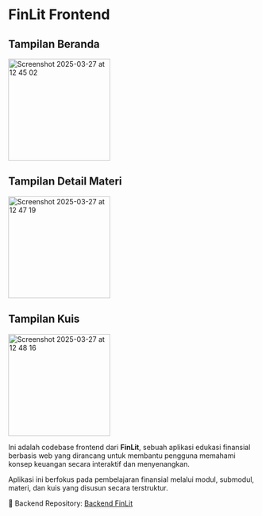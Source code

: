 # FinLit Frontend

## Tampilan Beranda
<img width="205" alt="Screenshot 2025-03-27 at 12 45 02" src="https://github.com/user-attachments/assets/ace7b248-4606-4e3a-8221-1a7882726db1" />

## Tampilan Detail Materi
<img width="205" alt="Screenshot 2025-03-27 at 12 47 19" src="https://github.com/user-attachments/assets/97960fea-1377-4f9d-bfe2-316122a0040b" />

## Tampilan Kuis
<img width="205" alt="Screenshot 2025-03-27 at 12 48 16" src="https://github.com/user-attachments/assets/b626c88b-4aa0-4a52-9a02-52803f8f5e55" />

Ini adalah codebase frontend dari **FinLit**, sebuah aplikasi edukasi finansial berbasis web yang dirancang untuk membantu pengguna memahami konsep keuangan secara interaktif dan menyenangkan.

Aplikasi ini berfokus pada pembelajaran finansial melalui modul, submodul, materi, dan kuis yang disusun secara terstruktur.

🔗 Backend Repository: [Backend FinLit](https://github.com/Jonathanandreaspangkey/Backend_TA_FinLit)

